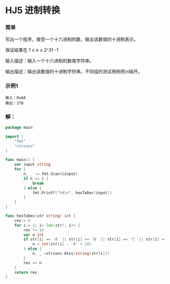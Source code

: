 # HJ5 进制转换

### 简单 
写出一个程序，接受一个十六进制的数，输出该数值的十进制表示。

保证结果在 1 ≤ n ≤ 2^31 -1 

输入描述：输入一个十六进制的数值字符串。

输出描述：输出该数值的十进制字符串。不同组的测试用例用\n隔开。

### 示例1

    输入：0xAA
    输出：170

### 解：

```go
package main

import (
	"fmt"
	"strconv"
)

func main() {
    var input string
    for {
        n, _ := fmt.Scan(&input)
        if n == 0 {
            break
        } else {
            fmt.Printf("%d\n", hexToDec(input))
        }
    }
}

func hexToDec(str string) int {
    res:= 0
    for i:= 2; i< len(str); i++ {
        res *= 16
        var n int
        if str[i] == 'A' || str[i] == 'B' || str[i] == 'C' || str[i] == 'D' || str[i] == 'E' || str[i] == 'F'{
            n = int(str[i] - 'A' + 10)
        } else {
            n, _ =strconv.Atoi(string(str[i]))
        }
        res += n
    }
    return res
}
```